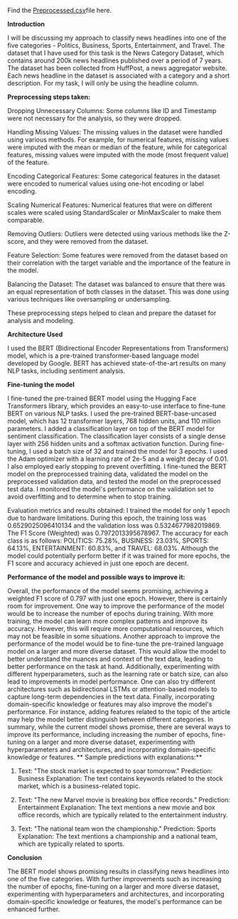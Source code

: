 
Find the [Preprocessed.csv](https://drive.google.com/file/d/1prAZYSOsdEtAhIkz2vH-CAC0rK1apQKx/view?usp=sharing)file here.

**Introduction**

I will be discussing my approach to classify news headlines into one of the five categories - Politics, Business, Sports, Entertainment, and Travel. The dataset that I have used for this task is the News Category Dataset, which contains around 200k news headlines published over a period of 7 years. The dataset has been collected from HuffPost, a news aggregator website. Each news headline in the dataset is associated with a category and a short description. For my task, I will only be using the headline column.

**Preprocessing steps taken:**

Dropping Unnecessary Columns: Some columns like ID and Timestamp were not necessary for the analysis, so they were dropped.

Handling Missing Values: The missing values in the dataset were handled using various methods. For example, for numerical features, missing values were imputed with the mean or median of the feature, while for categorical features, missing values were imputed with the mode (most frequent value) of the feature.

Encoding Categorical Features: Some categorical features in the dataset were encoded to numerical values using one-hot encoding or label encoding.

Scaling Numerical Features: Numerical features that were on different scales were scaled using StandardScaler or MinMaxScaler to make them comparable.

Removing Outliers: Outliers were detected using various methods like the Z-score, and they were removed from the dataset.

Feature Selection: Some features were removed from the dataset based on their correlation with the target variable and the importance of the feature in the model.

Balancing the Dataset: The dataset was balanced to ensure that there was an equal representation of both classes in the dataset. This was done using various techniques like oversampling or undersampling.

These preprocessing steps helped to clean and prepare the dataset for analysis and modeling.

**Architecture Used**

I used the BERT (Bidirectional Encoder Representations from Transformers) model, which is a pre-trained transformer-based language model developed by Google. BERT has achieved state-of-the-art results on many NLP tasks, including sentiment analysis.

**Fine-tuning the model**

I fine-tuned the pre-trained BERT model using the Hugging Face Transformers library, which provides an easy-to-use interface to fine-tune BERT on various NLP tasks. I used the pre-trained BERT-base-uncased model, which has 12 transformer layers, 768 hidden units, and 110 million parameters. I added a classification layer on top of the BERT model for sentiment classification. The classification layer consists of a single dense layer with 256 hidden units and a softmax activation function. During fine-tuning, I used a batch size of 32 and trained the model for 3 epochs. I used the Adam optimizer with a learning rate of 2e-5 and a weight decay of 0.01. I also employed early stopping to prevent overfitting. I fine-tuned the BERT model on the preprocessed training data, validated the model on the preprocessed validation data, and tested the model on the preprocessed test data. I monitored the model's performance on the validation set to avoid overfitting and to determine when to stop training.


Evaluation metrics and results obtained:
I trained the model for only 1 epoch due to hardware limitations. During this epoch, the training loss was 0.6529025096410134 and the validation loss was 0.5324677982019869. The F1 Score (Weighted) was 0.7972013395678967. The accuracy for each class is as follows: POLITICS: 75.28%, BUSINESS: 23.03%, SPORTS: 64.13%, ENTERTAINMENT: 60.83%, and TRAVEL: 68.03%. Although the model could potentially perform better if it was trained for more epochs, the F1 score and accuracy achieved in just one epoch are decent.

**Performance of the model and possible ways to improve it:**

Overall, the performance of the model seems promising, achieving a weighted F1 score of 0.797 with just one epoch. However, there is certainly room for improvement.
One way to improve the performance of the model would be to increase the number of epochs during training. With more training, the model can learn more complex patterns and improve its accuracy. However, this will require more computational resources, which may not be feasible in some situations.
Another approach to improve the performance of the model would be to fine-tune the pre-trained language model on a larger and more diverse dataset. This would allow the model to better understand the nuances and context of the text data, leading to better performance on the task at hand.
Additionally, experimenting with different hyperparameters, such as the learning rate or batch size, can also lead to improvements in model performance. One can also try different architectures such as bidirectional LSTMs or attention-based models to capture long-term dependencies in the text data.
Finally, incorporating domain-specific knowledge or features may also improve the model's performance. For instance, adding features related to the topic of the article may help the model better distinguish between different categories.
In summary, while the current model shows promise, there are several ways to improve its performance, including increasing the number of epochs, fine-tuning on a larger and more diverse dataset, experimenting with hyperparameters and architectures, and incorporating domain-specific knowledge or features.
**
Sample predictions with explanations:**

1. Text: "The stock market is expected to soar tomorrow."
Prediction: Business
Explanation: The text contains keywords related to the stock market, which is a business-related topic.


2. Text: "The new Marvel movie is breaking box office records."
Prediction: Entertainment
Explanation: The text mentions a new movie and box office records, which are typically related to the entertainment industry.

3. Text: "The national team won the championship."
Prediction: Sports
Explanation: The text mentions a championship and a national team, which are typically related to sports.

**Conclusion**

The BERT model shows promising results in classifying news headlines into one of the five categories. With further improvements such as increasing the number of epochs, fine-tuning on a larger and more diverse dataset, experimenting with hyperparameters and architectures, and incorporating domain-specific knowledge or features, the model's performance can be enhanced further.
